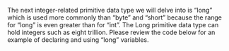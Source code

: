 The next integer-related primitive data type we will delve into is “long” which is used more commonly than “byte” and “short” because the range for “long” is even greater than for “int”. The Long primitive data type can hold integers such as eight trillion. Please review the code below for an example of declaring and using “long” variables.


